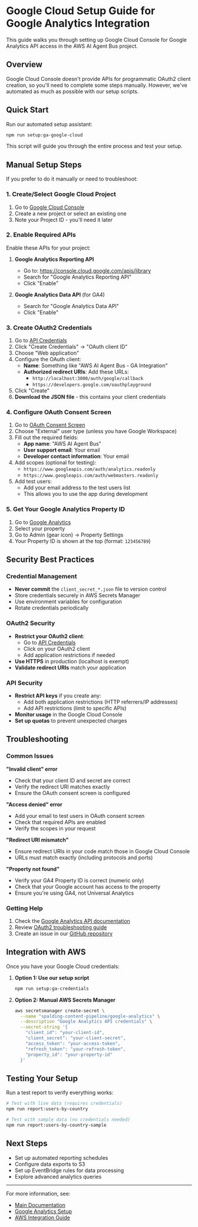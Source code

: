# Google Cloud Setup Guide for Google Analytics Integration

This guide walks you through setting up Google Cloud Console for Google Analytics API access in the AWS AI Agent Bus project.

## Overview

Google Cloud Console doesn't provide APIs for programmatic OAuth2 client creation, so you'll need to complete some steps manually. However, we've automated as much as possible with our setup scripts.

## Quick Start

Run our automated setup assistant:

```bash
npm run setup:ga-google-cloud
```

This script will guide you through the entire process and test your setup.

## Manual Setup Steps

If you prefer to do it manually or need to troubleshoot:

### 1. Create/Select Google Cloud Project

1. Go to [Google Cloud Console](https://console.cloud.google.com/)
2. Create a new project or select an existing one
3. Note your Project ID - you'll need it later

### 2. Enable Required APIs

Enable these APIs for your project:

1. **Google Analytics Reporting API**
   - Go to: https://console.cloud.google.com/apis/library
   - Search for "Google Analytics Reporting API"
   - Click "Enable"

2. **Google Analytics Data API** (for GA4)
   - Search for "Google Analytics Data API" 
   - Click "Enable"

### 3. Create OAuth2 Credentials

1. Go to [API Credentials](https://console.cloud.google.com/apis/credentials)
2. Click "Create Credentials" → "OAuth client ID"
3. Choose "Web application"
4. Configure the OAuth client:
   - **Name**: Something like "AWS AI Agent Bus - GA Integration"
   - **Authorized redirect URIs**: Add these URLs:
     - `http://localhost:3000/auth/google/callback`
     - `https://developers.google.com/oauthplayground`
5. Click "Create"
6. **Download the JSON file** - this contains your client credentials

### 4. Configure OAuth Consent Screen

1. Go to [OAuth Consent Screen](https://console.cloud.google.com/apis/credentials/consent)
2. Choose "External" user type (unless you have Google Workspace)
3. Fill out the required fields:
   - **App name**: "AWS AI Agent Bus"
   - **User support email**: Your email
   - **Developer contact information**: Your email
4. Add scopes (optional for testing):
   - `https://www.googleapis.com/auth/analytics.readonly`
   - `https://www.googleapis.com/auth/webmasters.readonly`
5. Add test users:
   - Add your email address to the test users list
   - This allows you to use the app during development

### 5. Get Your Google Analytics Property ID

1. Go to [Google Analytics](https://analytics.google.com/)
2. Select your property
3. Go to Admin (gear icon) → Property Settings
4. Your Property ID is shown at the top (format: `123456789`)

## Security Best Practices

### Credential Management

- **Never commit** the `client_secret_*.json` file to version control
- Store credentials securely in AWS Secrets Manager
- Use environment variables for configuration
- Rotate credentials periodically

### OAuth2 Security

- **Restrict your OAuth2 client**:
  - Go to [API Credentials](https://console.cloud.google.com/apis/credentials)
  - Click on your OAuth2 client
  - Add application restrictions if needed
- **Use HTTPS** in production (localhost is exempt)
- **Validate redirect URIs** match your application

### API Security  

- **Restrict API keys** if you create any:
  - Add both application restrictions (HTTP referrers/IP addresses)
  - Add API restrictions (limit to specific APIs)
- **Monitor usage** in the Google Cloud Console
- **Set up quotas** to prevent unexpected charges

## Troubleshooting

### Common Issues

**"Invalid client" error**
- Check that your client ID and secret are correct
- Verify the redirect URI matches exactly
- Ensure the OAuth consent screen is configured

**"Access denied" error**  
- Add your email to test users in OAuth consent screen
- Check that required APIs are enabled
- Verify the scopes in your request

**"Redirect URI mismatch"**
- Ensure redirect URIs in your code match those in Google Cloud Console
- URLs must match exactly (including protocols and ports)

**"Property not found"**
- Verify your GA4 Property ID is correct (numeric only)
- Check that your Google account has access to the property
- Ensure you're using GA4, not Universal Analytics

### Getting Help

1. Check the [Google Analytics API documentation](https://developers.google.com/analytics/devguides/reporting/data/v1)
2. Review [OAuth2 troubleshooting guide](https://developers.google.com/identity/protocols/oauth2/web-server#troubleshooting)  
3. Create an issue in our [GitHub repository](https://github.com/Baur-Software/aws-ai-agent-bus/issues)

## Integration with AWS

Once you have your Google Cloud credentials:

1. **Option 1: Use our setup script**
   ```bash
   npm run setup:ga-credentials
   ```

2. **Option 2: Manual AWS Secrets Manager**
   ```bash
   aws secretsmanager create-secret \
     --name "spalding-content-pipeline/google-analytics" \
     --description "Google Analytics API credentials" \
     --secret-string '{
       "client_id": "your-client-id",
       "client_secret": "your-client-secret", 
       "access_token": "your-access-token",
       "refresh_token": "your-refresh-token",
       "property_id": "your-property-id"
     }'
   ```

## Testing Your Setup

Run a test report to verify everything works:

```bash
# Test with live data (requires credentials)
npm run report:users-by-country

# Test with sample data (no credentials needed)  
npm run report:users-by-country-sample
```

## Next Steps

- Set up automated reporting schedules
- Configure data exports to S3
- Set up EventBridge rules for data processing
- Explore advanced analytics queries

---

For more information, see:
- [Main Documentation](../README.md)
- [Google Analytics Setup](./google-analytics-setup.md)
- [AWS Integration Guide](./aws-integration.md)